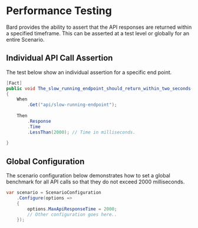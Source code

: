 # Performance Testing

Bard provides the ability to assert that the API responses are returned within a specified timeframe. This can be asserted at a test level or globally for an entire Scenario.

## Individual API Call Assertion 

The test below show an individual assertion for a specific end point.

```csharp
[Fact]
public void The_slow_running_endpoint_should_return_within_two_seconds()
{
    When
        .Get("api/slow-running-endpoint");
   
    Then
        .Response
        .Time
        .LessThan(2000); // Time in milliseconds.
    
}
```

## Global Configuration

The scenario configuration below demonstrates how to set a global benchmark for all API calls so that they do not exceed 2000 milliseconds.

```csharp
var scenario = ScenarioConfiguration
    .Configure(options =>
    {
        options.MaxApiResponseTime = 2000;
        // Other configuration goes here..
    });
```

